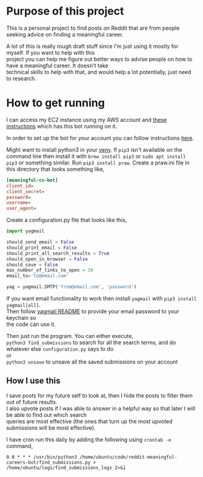 # Purpose of this project

This is a personal project to find posts on Reddit that are from people seeking advice on finding a meaningful career.

A lot of this is really rough draft stuff since I'm just using it mostly for myself. If you want to help with this  
project you can help me figure out better ways to advise people on how to have a meaningful career. It doesn't take  
technical skills to help with that, and would help a lot potentially, just need to research.

# How to get running

I can access my EC2 instance using my AWS account and [these instructions](https://docs.google.com/document/d/1VNgxYC3Xxcf0tzRThDEE2TUG6_OtVBFB9tppjFUAmtQ/edit) which has this bot running on it.

In order to set up the bot for your account you can follow instructions [here](https://github.com/reddit-archive/reddit/wiki/OAuth2-Quick-Start-Example#first-steps).  

Might want to install python3 in your [venv](https://docs.python.org/3/tutorial/venv.html).
If `pip3` isn't available on the command line then install it with `brew install pip3` or `sudo apt install pip3` or something similar.
Run `pip3 install praw`.
Create a praw.ini file in this directory that looks something like,

```ini
[meaningful-cs-bot]
client_id=
client_secret=
password=
username=
user_agent=
```

Create a configuration.py file that looks like this,

```python
import yagmail

should_send_email = False
should_print_email = False
should_print_all_search_results = True
should_open_in_browser = False
should_save = False
max_number_of_links_to_open = 30
email_to='to@email.com'

yag = yagmail.SMTP('from@email.com', 'password')
```

If you want email functionality to work then install `yagmail` with `pip3 install yagmail[all]`.  
Then follow [yagmail README](https://github.com/kootenpv/yagmail) to provide your email password to your keychain so  
the code can use it.

Then just run the program. You can either execute,  
`python3 find_submissions` to search for all the search terms, and do whatever else `configuration.py` says to do  
or  
`python3 unsave` to unsave all the saved submissions on your account

## How I use this

I save posts for my future self to look at, then I hide the posts to filter them out of future results.  
I also upvote posts if I was able to answer in a helpful way so that later I will be able to find out which search  
queries are most effective (the ones that turn up the most upvoted submissions will be most effective).

I have cron run this daily by adding the following using `crontab -e` command,

```
0 0 * * * /usr/bin/python3 /home/ubuntu/code/reddit-meaningful-careers-bot/find_submissions.py > /home/ubuntu/logs/find_submissions_logs 2>&1
```
